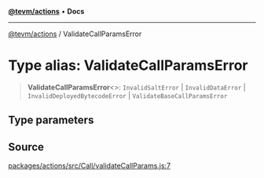 [**@tevm/actions**](../README.md) • **Docs**

***

[@tevm/actions](../globals.md) / ValidateCallParamsError

# Type alias: ValidateCallParamsError

> **ValidateCallParamsError**\<\>: `InvalidSaltError` \| `InvalidDataError` \| `InvalidDeployedBytecodeError` \| `ValidateBaseCallParamsError`

## Type parameters

## Source

[packages/actions/src/Call/validateCallParams.js:7](https://github.com/evmts/tevm-monorepo/blob/main/packages/actions/src/Call/validateCallParams.js#L7)
